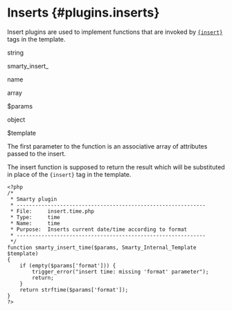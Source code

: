 Inserts {#plugins.inserts}
=======

Insert plugins are used to implement functions that are invoked by
[`{insert}`](#language.function.insert) tags in the template.

string

smarty\_insert\_

name

array

\$params

object

\$template

The first parameter to the function is an associative array of
attributes passed to the insert.

The insert function is supposed to return the result which will be
substituted in place of the `{insert}` tag in the template.

    <?php
    /*
     * Smarty plugin
     * -------------------------------------------------------------
     * File:     insert.time.php
     * Type:     time
     * Name:     time
     * Purpose:  Inserts current date/time according to format
     * -------------------------------------------------------------
     */
    function smarty_insert_time($params, Smarty_Internal_Template $template)
    {
        if (empty($params['format'])) {
            trigger_error("insert time: missing 'format' parameter");
            return;
        }
        return strftime($params['format']);
    }
    ?>

         
